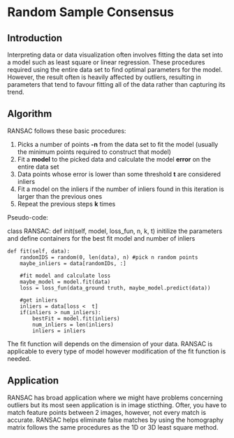 # Random Sample Consensus

## Introduction

Interpreting data or data visualization often involves fitting the data set into a model such as least square or linear regression. These procedures required using the entire data set to find optimal parameters for the model. However, the result often is heavily affected by outliers, resulting in parameters that tend to favour fitting all of the data rather than capturing its trend.

## Algorithm

RANSAC follows these basic procedures:

1. Picks a number of points **-n** from the data set to fit the model (usually the minimum points required to construct that model)
2. Fit a **model** to the picked data and calculate the model **error** on the entire data set
3. Data points whose error is lower than some threshold **t** are considered inliers
4. Fit a model on the inliers if the number of inliers found in this iteration is larger than the previous ones
5. Repeat the previous steps **k** times

Pseudo-code:

class RANSAC:
    def init(self, model, loss_fun, n, k, t)
        initilize the parameters and define containers 
        for the best fit model and number of inliers

    def fit(self, data):
        randomIDS = random(0, len(data), n) #pick n random points
        maybe_inliers = data[randomIDs, :]
        
        #fit model and calculate loss
        maybe_model = model.fit(data)
        loss = loss_fun(data_ground truth, maybe_model.predict(data))
        
        #get inliers
        inliers = data[loss <  t]
        if(inliers > num_inliers):
            bestFit = model.fit(inliers)
            num_inliers = len(inliers)
            inliers = inliers

The fit function will depends on the dimension of your data. RANSAC is applicable to every type of model however modification of the fit function is needed.

## Application

RANSAC has broad application where we might have problems concerning outliers but its most seen application is in image sticthing. Ofter, you have to match feature points between 2 images, however, not every match is accurate. RANSAC helps eliminate false matches by using the homography matrix follows the same procedures as the 1D  or 3D least square method.
